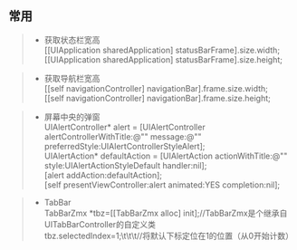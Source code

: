 ## 常用
> + 获取状态栏宽高<br>
> [[UIApplication sharedApplication] statusBarFrame].size.width;<br>
> [[UIApplication sharedApplication] statusBarFrame].size.height;<br>

> + 获取导航栏宽高<br>
> [[self navigationController] navigationBar].frame.size.width;<br>
> [[self navigationController] navigationBar].frame.size.height;<br>

> + 屏幕中央的弹窗<br>
> UIAlertController* alert = 
[UIAlertController alertControllerWithTitle:@"" message:@"" preferredStyle:UIAlertControllerStyleAlert];<br>
> UIAlertAction* defaultAction = [UIAlertAction actionWithTitle:@"" style:UIAlertActionStyleDefault handler:nil];<br>
> [alert addAction:defaultAction];<br>
> [self presentViewController:alert animated:YES completion:nil];<br>

> + TabBar<br>
> TabBarZmx *tbz=[[TabBarZmx alloc] init];//TabBarZmx是个继承自UITabBarController的自定义类<br>
> tbz.selectedIndex=1;\t\t\t//将默认下标定位在1的位置（从0开始计数）<br>
